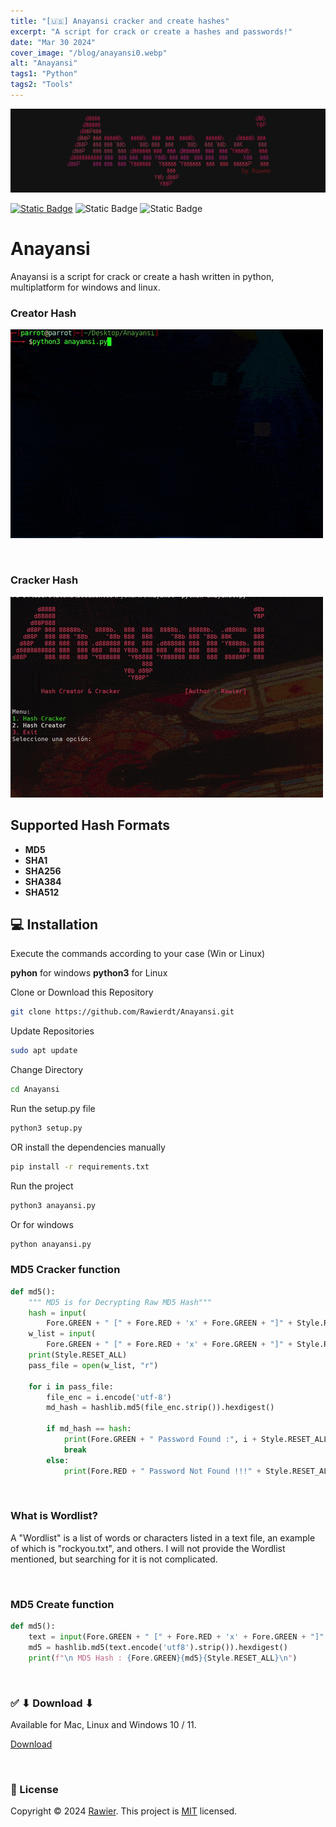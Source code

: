 ```yaml
---
title: "[🇺🇸] Anayansi cracker and create hashes"
excerpt: "A script for crack or create a hashes and passwords!"
date: "Mar 30 2024"
cover_image: "/blog/anayansi0.webp"
alt: "Anayansi"
tags1: "Python"
tags2: "Tools"
---
```


![Anayansi](https://raw.githubusercontent.com/Rawierdt/Anayansi/main/assets/title.jpg)

[![Static Badge](https://img.shields.io/badge/%20build-MIT-brightgreen?logo=github&label=LICENSE)](https://github.com/Rawierdt/Anayansi/LICENSE)
![Static Badge](https://img.shields.io/badge/MARCH%202024-red?label=RELEASE%20DATE)
![Static Badge](https://img.shields.io/badge/LANGUAGE-Python-yellow?logo=python)

# Anayansi

Anayansi is a script for crack or create a hash written in python, multiplatform for windows and linux.

### Creator Hash

![aCreator](https://raw.githubusercontent.com/Rawierdt/Anayansi/main/assets/anayansi_creator.gif)

&nbsp;

### Cracker Hash

![aCracker](https://raw.githubusercontent.com/Rawierdt/Anayansi/main/assets/anayansi_cracker.gif)

## Supported Hash Formats

* **MD5**
* **SHA1**
* **SHA256**
* **SHA384**
* **SHA512**

## 💻 Installation

Execute the commands according to your case (Win or Linux)

**pyhon** for windows **python3** for Linux

Clone or Download this Repository

```bash
git clone https://github.com/Rawierdt/Anayansi.git
```

Update Repositories

```bash
sudo apt update
```

Change Directory

```bash
cd Anayansi
```

Run the setup.py file

```bash
python3 setup.py
```

OR install the dependencies manually

```bash
pip install -r requirements.txt
```

Run the project

```bash
python3 anayansi.py
```

Or for windows

```bash
python anayansi.py
```

### MD5 Cracker function

```python
def md5():
    """ MD5 is for Decrypting Raw MD5 Hash"""
    hash = input(
        Fore.GREEN + " [" + Fore.RED + 'x' + Fore.GREEN + "]" + Style.RESET_ALL + " Enter the Hash : " + Fore.GREEN)
    w_list = input(
        Fore.GREEN + " [" + Fore.RED + 'x' + Fore.GREEN + "]" + Style.RESET_ALL + " Input Full Path of Wordlist : " + Fore.GREEN)
    print(Style.RESET_ALL)
    pass_file = open(w_list, "r")

    for i in pass_file:
        file_enc = i.encode('utf-8')
        md_hash = hashlib.md5(file_enc.strip()).hexdigest()

        if md_hash == hash:
            print(Fore.GREEN + " Password Found :", i + Style.RESET_ALL)
            break
        else:
            print(Fore.RED + " Password Not Found !!!" + Style.RESET_ALL)
```

&nbsp;

### What is Wordlist?

A "Wordlist" is a list of words or characters listed in a text file, an example of which is "rockyou.txt", and others.
I will not provide the Wordlist mentioned, but searching for it is not complicated.

&nbsp;

### MD5 Create function

```python
def md5():
    text = input(Fore.GREEN + " [" + Fore.RED + 'x' + Fore.GREEN + "]" + Style.RESET_ALL + " Enter String : " + Fore.GREEN + Style.RESET_ALL)
    md5 = hashlib.md5(text.encode('utf8').strip()).hexdigest()
    print(f"\n MD5 Hash : {Fore.GREEN}{md5}{Style.RESET_ALL}\n")
```

&nbsp;

### ✅ ⬇ Download ⬇

Available for Mac, Linux and Windows 10 / 11.

[Download](https://github.com/Rawierdt/Anayansi)

&nbsp;

### 📝 License

Copyright © 2024 [Rawier](https://rawier.vercel.app). This project is [MIT](https://github.com/Rawierdt/Anayansi/blob/main/LICENSE) licensed.
